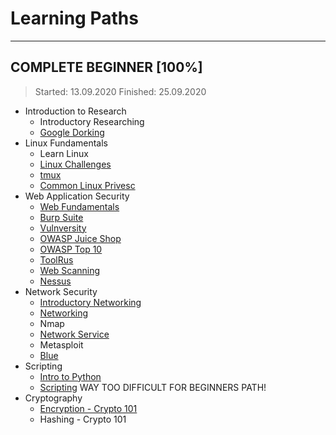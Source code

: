 # Learning Paths
-----------------

## COMPLETE BEGINNER [100%]
> Started: 13.09.2020 
> Finished: 25.09.2020

- Introduction to Research  
	- Introductory Researching
	- [Google Dorking](https://github.com/sineczek/TryHackMe/tree/master/google_dorking)
- Linux Fundamentals 
	- Learn Linux
	- [Linux Challenges](https://github.com/sineczek/TryHackMe/tree/master/linux_challenges)
	- [tmux](https://github.com/sineczek/TryHackMe/tree/master/tmux)
	- [Common Linux Privesc](https://github.com/sineczek/TryHackMe/tree/master/common_linux_privesc)
- Web Application Security 
	- [Web Fundamentals](https://github.com/sineczek/TryHackMe/tree/master/web_fundamentls)
	- [Burp Suite](https://github.com/sineczek/TryHackMe/tree/master/burp_suite)
	- [Vulnversity](https://github.com/sineczek/TryHackMe/tree/master/vulnversity)
	- [OWASP Juice Shop](https://github.com/sineczek/TryHackMe/tree/master/owaspjuiceshop)
	- [OWASP Top 10](https://github.com/sineczek/TryHackMe/tree/master/OWASP_top_10)
	- [ToolRus](https://github.com/sineczek/TryHackMe/tree/master/toolrus)
	- [Web Scanning](https://github.com/sineczek/TryHackMe/tree/master/web_scanning)
	- [Nessus](https://github.com/sineczek/TryHackMe/tree/master/nessus)
- Network Security 
	- [Introductory Networking](https://github.com/sineczek/TryHackMe/tree/master/introductory_networking)
	- [Networking](https://github.com/sineczek/TryHackMe/tree/master/networking)
	- Nmap
	- [Network Service](https://github.com/sineczek/TryHackMe/tree/master/network_services)
	- Metasploit
	- [Blue](https://github.com/sineczek/TryHackMe/tree/master/blue)
- Scripting
	- [Intro to Python](https://github.com/sineczek/TryHackMe/tree/master/intro_to_python)
	- [Scripting](https://github.com/sineczek/TryHackMe/tree/master/scipting) WAY TOO DIFFICULT FOR BEGINNERS PATH!
- Cryptography
	- [Encryption - Crypto 101](https://github.com/sineczek/TryHackMe/tree/master/encryption101)
	- Hashing - Crypto 101